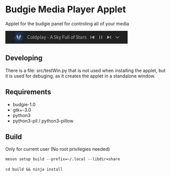# Budgie Media Player Applet
Applet for the budgie panel for controling all of your media

![screenshot](screenshot.png)

## Developing
There is a file: src/testWin.py that is not used when installing the applet, but it is used for debuging, as it creates the applet in a standalone window.

## Requirements
- budgie-1.0 
- gtk+-3.0
- python3
- python3-pil / python3-pillow

## Build 
Only for current user (No root privilegies needed)
~~~ shell
meson setup build --prefix=~/.local --libdir=share

cd build && ninja install
~~~

